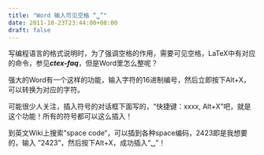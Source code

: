 ```yaml
---
title: "Word 输入可见空格 “␣”"
date: 2011-10-23T23:44:00+08:00
draft: false
---
```


  




写编程语言的格式说明时，为了强调空格的作用，需要可见空格，LaTeX中有对应的命令，参见***ctex-faq***，但是Word里怎么整呢？


强大的Word有一个这样的功能，输入字符的16进制编号，然后立即按下Alt+X，可以转换为对应的字符。


可能很少人关注，插入符号的对话框下面写的，“快捷键：xxxx, Alt+X”吧，就是这个功能！所有的符号都可以这么插入！


  




到英文Wiki上搜索”space code“，可以插到各种space编码，2423即是我想要的，输入 ”2423”，然后按下Alt+X，成功插入“␣”！  




